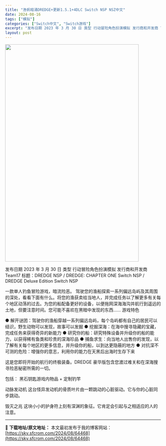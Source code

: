 ```yaml
---
title: "渔帆暗涌DREDGE+更新1.5.1+4DLC Switch NSP NSZ中文"
date: 2024-08-16
tags: ["模拟"]
categories: ["Switch中文", "Switch游戏"]
excerpt: "发布日期 2023 年 3 月 30 日 类型 行动冒险角色扮演模拟 发行商和开发商 Team17 标题：DREDGE NSP / DREDGE: CHAPTER ONE Switch NSP / DREDGE Deluxe Edition Switch NSP 一款单人钓鱼冒险游戏，暗流险恶。 驾&hellip;"
layout: post
---
```


<img class="aligncenter size-full wp-image-64469" src="https://sky.sfcrom.com/wp-content/uploads/2024/08/2024081607055396.webp" alt="" width="432" height="700" />

发布日期 2023 年 3 月 30 日
类型 行动冒险角色扮演模拟
发行商和开发商 Team17
标题：DREDGE NSP / DREDGE: CHAPTER ONE Switch NSP / DREDGE Deluxe Edition Switch NSP

一款单人钓鱼冒险游戏，暗流险恶。
驾驶您的渔船探索一系列偏远岛屿及其周围的深处，看看下面有什么。将您的渔获卖给当地人，并完成任务以了解更多有关每个地区动荡的过去。为您的船配备更好的设备，以便拖网深海海沟并航行到遥远的土地，但要注意时间。您可能不喜欢在黑暗中发现的东西……
游戏特色

● 解开谜团：驾驶你的渔船穿越一系列偏远岛屿，每个岛屿都有自己的居民可以结识，野生动物可以发现，故事可以发掘
● 挖掘深海：在海中搜寻隐藏的宝藏，完成任务来获得奇异的新能力
● 研究你的船：研究特殊设备并升级你的船的能力，以获得稀有鱼类和珍贵的深海珍品
● 捕鱼求生：向当地人出售你的发现，以了解有关每个地区的更多信息，并升级你的船，以到达更隐蔽的地方
● 对抗深不可测的危险：增强你的意志，利用你的能力在天黑后出海时生存下来

这是您即将开始的航行的终极装备。DREDGE 豪华版包含您渡过难关和在深海搜寻险恶秘密所需的一切。

包括：
黑石钥匙游戏内物品 + 定制钓竿

动脉发动机
这台怪异发动机的骨质叶片由一颗跳动的心脏驱动。它与你的心脏同步跳动。

毁灭之兆
这块小小的护身符上刻有深渊的象征。它肯定会引起与之相适应的人的注意。

---
📖 **下载地址/原文地址：** 本文最初发布于我的博客网站：[https://sky.sfcrom.com/2024/08/64468](https://sky.sfcrom.com/2024/08/64468)
